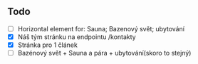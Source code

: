 ## Todo
- [ ] Horizontal element for: Sauna; Bazenový svět; ubytování
- [x] Náš tým stránku na endpointu /kontakty
- [x] Stránka pro 1 článek
- [ ] Bazénový svět + Sauna a pára + ubytování(skoro to stejný)
